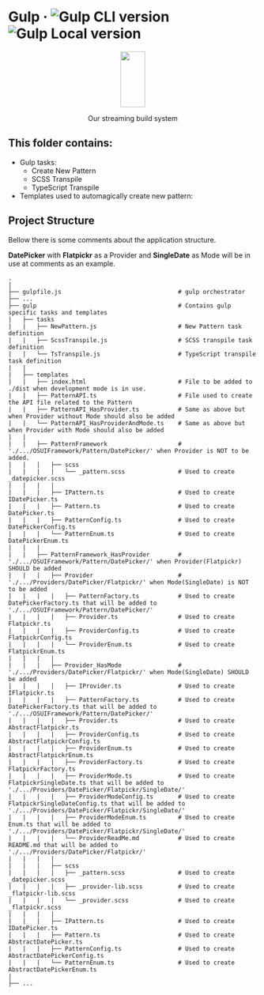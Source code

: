 # Gulp · ![Gulp CLI version](https://img.shields.io/badge/gulp--cli-v2.3.0-informational) ![Gulp Local version](https://img.shields.io/badge/gulp--local-v4.0.2-informational)

<p align="center">
  <a href="https://gulpjs.com">
    <img height="113" width="50" src="https://raw.githubusercontent.com/gulpjs/artwork/master/gulp-2x.png">
  </a>
  <p align="center">Our streaming build system</p>
</p>


## This folder contains:

<ul>
    <li>
        Gulp tasks:
            <ul>
                <li>Create New Pattern</li>
                <li>SCSS Transpile</li>
                <li>TypeScript Transpile</li>
            </ul>
    </li>
    <li>Templates used to automagically create new pattern:</li>
</ul>

## Project Structure

Bellow there is some comments about the application structure.

<strong>DatePicker</strong> with <strong>Flatpickr</strong> as a Provider and <strong>SingleDate</strong> as Mode will be in use at comments as an example.

    .
    |
    ├── gulpfile.js                                 # gulp orchestrator
    ├── ...
    ├── gulp                                        # Contains gulp specific tasks and templates
    |   ├── tasks
    |   |   ├── NewPattern.js                       # New Pattern task definition
    |   |   ├── ScssTranspile.js                    # SCSS transpile task definition
    |   |   └── TsTranspile.js                      # TypeScript transpile task definition
    |   |
    |   ├── templates
    |   |   ├── index.html                          # File to be added to ./dist when development mode is in use.
    |   |   ├── PatternAPI.ts                       # File used to create the API file related to the Pattern
    |   |   ├── PatternAPI_HasProvider.ts           # Same as above but when Provider without Mode should also be added
    |   |   └── PatternAPI_HasProviderAndMode.ts    # Same as above but when Provider with Mode should also be added
    |   |
    |   |   ├── PatternFramework                    # './.../OSUIFramework/Pattern/DatePicker/' when Provider is NOT to be added.
    |   |   |   ├── scss
    |   |   |   |   └── _pattern.scss               # Used to create _datepicker.scss
    |   |   |   |
    |   |   |   ├── IPattern.ts                     # Used to create IDatePicker.ts
    |   |   |   ├── Pattern.ts                      # Used to create DatePicker.ts
    |   |   |   ├── PatternConfig.ts                # Used to create DatePickerConfig.ts
    |   |   |   └── PatternEnum.ts                  # Used to create DatePickerEnum.ts
    |   |   |
    |   |   ├── PatternFramework_HasProvider        # './.../OSUIFramework/Pattern/DatePicker/' when Provider(Flatpickr) SHOULD be added
    |   |   |   ├── Provider                        # './.../Providers/DatePicker/Flatpickr/' when Mode(SingleDate) is NOT to be added
    |   |   |   |   ├── PatternFactory.ts           # Used to create DatePickerFactory.ts that will be added to './.../OSUIFramework/Pattern/DatePicker/'
    |   |   |   |   ├── Provider.ts                 # Used to create Flatpickr.ts
    |   |   |   |   ├── ProviderConfig.ts           # Used to create FlatpickrConfig.ts
    |   |   |   |   └── ProviderEnum.ts             # Used to create FlatpickrEnum.ts
    |   |   |   |
    |   |   |   ├── Provider_HasMode                # './.../Providers/DatePicker/Flatpickr/' when Mode(SingleDate) SHOULD be added
    |   |   |   |   ├── IProvider.ts                # Used to create IFlatpickr.ts
    |   |   |   |   ├── PatternFactory.ts           # Used to create DatePickerFactory.ts that will be added to './.../OSUIFramework/Pattern/DatePicker/'
    |   |   |   |   ├── Provider.ts                 # Used to create AbstractFlatpickr.ts
    |   |   |   |   ├── ProviderConfig.ts           # Used to create AbstractFlatpickrConfig.ts
    |   |   |   |   ├── ProviderEnum.ts             # Used to create AbstractFlatpickrEnum.ts
    |   |   |   |   ├── ProviderFactory.ts          # Used to create FlatpickrFactory.ts
    |   |   |   |   ├── ProviderMode.ts             # Used to create FlatpickrSingleDate.ts that will be added to './.../Providers/DatePicker/Flatpickr/SingleDate/'
    |   |   |   |   ├── ProviderModeConfig.ts       # Used to create FlatpickrSingleDateConfig.ts that will be added to './.../Providers/DatePicker/Flatpickr/SingleDate/'
    |   |   |   |   ├── ProviderModeEnum.ts         # Used to create Enum.ts that will be added to './.../Providers/DatePicker/Flatpickr/SingleDate/'
    |   |   |   |   └── ProviderReadMe.md           # Used to create README.md that will be added to './.../Providers/DatePicker/Flatpickr/'
    |   |   |   |
    |   |   |   ├── scss
    |   |   |   |   ├── _pattern.scss               # Used to create _datepicker.scss
    |   |   |   |   ├── _provider-lib.scss          # Used to create _flatpickr-lib.scss
    |   |   |   |   └── _provider.scss              # Used to create _flatpickr.scss
    |   |   |   |
    |   |   |   ├── IPattern.ts                     # Used to create IDatePicker.ts
    |   |   |   ├── Pattern.ts                      # Used to create AbstractDatePicker.ts
    |   |   |   ├── PatternConfig.ts                # Used to create AbstractDatePickerConfig.ts
    |   |   |   └── PatternEnum.ts                  # Used to create AbstractDatePickerEnum.ts
    |
    ├── ...
